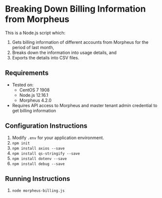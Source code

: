 # Breaking Down Billing Information from Morpheus #

This is a Node.js script which:
1. Gets billing information of different accounts from Morpheus for the period of last month,
2. Breaks down the information into usage details, and
3. Exports the details into CSV files.

## Requirements ##
- Tested on:
    - CentOS 7 1908
    - Node.js 12.16.1
    - Morpheus 4.2.0
- Requires API access to Morpheus and master tenant admin credential to get billing information

## Configuration Instructions ##
1. Modify `.env` for your application environment.
2. `npm init`
3. `npm install axios --save`
4. `npm install qs-stringify --save`
5. `npm install dotenv --save`
6. `npm install debug --save`

## Running Instructions ##
1. `node morpheus-billing.js`